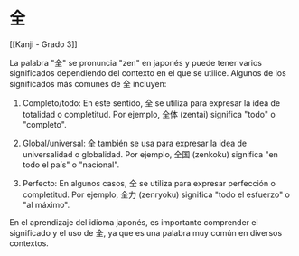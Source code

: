 # 全

[[Kanji - Grado 3]]

La palabra "全" se pronuncia "zen" en japonés y puede tener varios significados dependiendo del contexto en el que se utilice. Algunos de los significados más comunes de 全 incluyen:

1. Completo/todo: En este sentido, 全 se utiliza para expresar la idea de totalidad o completitud. Por ejemplo, 全体 (zentai) significa "todo" o "completo".

2. Global/universal: 全 también se usa para expresar la idea de universalidad o globalidad. Por ejemplo, 全国 (zenkoku) significa "en todo el país" o "nacional".

3. Perfecto: En algunos casos, 全 se utiliza para expresar perfección o completitud. Por ejemplo, 全力 (zenryoku) significa "todo el esfuerzo" o "al máximo".

En el aprendizaje del idioma japonés, es importante comprender el significado y el uso de 全, ya que es una palabra muy común en diversos contextos.
